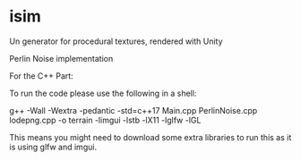 # isim
Un generator for procedural textures, rendered with Unity

Perlin Noise implementation


For the C++ Part:

To run the code please use the following in a shell:

g++ -Wall -Wextra -pedantic -std=c++17 Main.cpp PerlinNoise.cpp lodepng.cpp -o terrain -limgui -lstb -lX11 -lglfw -lGL

This means you might need to download some extra libraries to run this as it is using glfw and imgui.